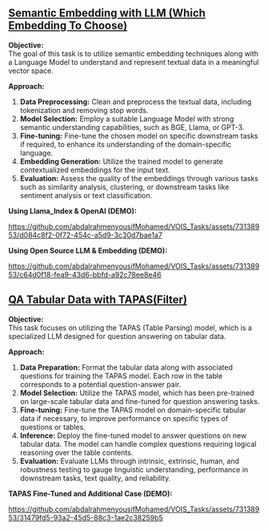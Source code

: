 
## [Semantic Embedding with LLM (Which Embedding To Choose)](https://github.com/abdalrahmenyousifMohamed/VOIS_Tasks/blob/main/Task1_Files/Choose_Embedding.ipynb)

  
**Objective:**  
The goal of this task is to utilize semantic embedding techniques along with a Language Model to understand and represent textual data in a meaningful vector space.

**Approach:**
1. **Data Preprocessing:** Clean and preprocess the textual data, including tokenization and removing stop words.
2. **Model Selection:** Employ a suitable Language Model with strong semantic understanding capabilities, such as BGE, Llama, or GPT-3.
3. **Fine-tuning:** Fine-tune the chosen model on specific downstream tasks if required, to enhance its understanding of the domain-specific language.
4. **Embedding Generation:** Utilize the trained model to generate contextualized embeddings for the input text.
5. **Evaluation:** Assess the quality of the embeddings through various tasks such as similarity analysis, clustering, or downstream tasks like sentiment analysis or text classification.

**Using Llama_Index & OpenAI (DEMO):**

https://github.com/abdalrahmenyousifMohamed/VOIS_Tasks/assets/73138953/d084c8f2-0f72-454c-a5d9-3c30d7bae1a7


**Using Open Source LLM & Embedding (DEMO):**

https://github.com/abdalrahmenyousifMohamed/VOIS_Tasks/assets/73138953/c64d0f18-fea9-43d6-bbfd-a92c78ee8e46

## [QA Tabular Data with TAPAS(Filter)](https://github.com/abdalrahmenyousifMohamed/VOIS_Tasks/blob/main/Task2_tapas/Fine_tuning_TapasForQuestionAnswering_on_SQA.ipynb)

**Objective:**  
This task focuses on utilizing the TAPAS (Table Parsing) model, which is a specialized LLM designed for question answering on tabular data.

**Approach:**
1. **Data Preparation:** Format the tabular data along with associated questions for training the TAPAS model. Each row in the table corresponds to a potential question-answer pair.
2. **Model Selection:** Utilize the TAPAS model, which has been pre-trained on large-scale tabular data and fine-tuned for question answering tasks.
3. **Fine-tuning:** Fine-tune the TAPAS model on domain-specific tabular data if necessary, to improve performance on specific types of questions or tables.
4. **Inference:** Deploy the fine-tuned model to answer questions on new tabular data. The model can handle complex questions requiring logical reasoning over the table contents.
5. **Evaluation:** Evaluate LLMs through intrinsic, extrinsic, human, and robustness testing to gauge linguistic understanding, performance in downstream tasks, text quality, and reliability.
   

**TAPAS Fine-Tuned and Additional Case (DEMO):**

https://github.com/abdalrahmenyousifMohamed/VOIS_Tasks/assets/73138953/31479fd5-93a2-45d5-88c3-1ae2c38259b5



